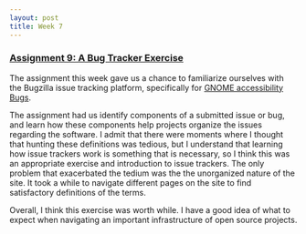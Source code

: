 ```yaml
---
layout: post
title: Week 7
---
```


### [Assignment 9: A Bug Tracker Exercise](http://www.compsci.hunter.cuny.edu/~sweiss/course_materials/cs_ossd/assignments/assignment_09_bug_trackers.pdf)

The assignment this week gave us a chance to familiarize ourselves with the Bugzilla issue tracking platform, specifically for [GNOME accessibility Bugs](https://bugzilla.gnome.org/buglist.cgi?quicksearch=GNOME%20Accessibility%20Bugs).

The assignment had us identify components of a submitted issue or bug, and learn how these components help projects organize the issues regarding the software. I admit that there were moments where I thought that hunting these definitions was tedious, but I understand that learning how issue trackers work is something that is necessary, so I think this was an appropriate exercise and introduction to issue trackers. The only problem that exacerbated the tedium was the the unorganized nature of the site. It took a while to navigate different pages on the site to find satisfactory definitions of the terms. 

Overall, I think this exercise was worth while. I have a good idea of what to expect when navigating an important infrastructure of open source projects.
